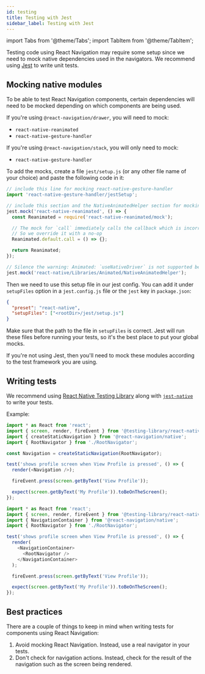 ```yaml
---
id: testing
title: Testing with Jest
sidebar_label: Testing with Jest
---
```


import Tabs from '@theme/Tabs';
import TabItem from '@theme/TabItem';

Testing code using React Navigation may require some setup since we need to mock native dependencies used in the navigators. We recommend using [Jest](https://jestjs.io) to write unit tests.

## Mocking native modules

To be able to test React Navigation components, certain dependencies will need to be mocked depending on which components are being used.

If you're using `@react-navigation/drawer`, you will need to mock:

- `react-native-reanimated`
- `react-native-gesture-handler`

If you're using `@react-navigation/stack`, you will only need to mock:

- `react-native-gesture-handler`

To add the mocks, create a file `jest/setup.js` (or any other file name of your choice) and paste the following code in it:

```js
// include this line for mocking react-native-gesture-handler
import 'react-native-gesture-handler/jestSetup';

// include this section and the NativeAnimatedHelper section for mocking react-native-reanimated
jest.mock('react-native-reanimated', () => {
  const Reanimated = require('react-native-reanimated/mock');

  // The mock for `call` immediately calls the callback which is incorrect
  // So we override it with a no-op
  Reanimated.default.call = () => {};

  return Reanimated;
});

// Silence the warning: Animated: `useNativeDriver` is not supported because the native animated module is missing
jest.mock('react-native/Libraries/Animated/NativeAnimatedHelper');
```

Then we need to use this setup file in our jest config. You can add it under `setupFiles` option in a `jest.config.js` file or the `jest` key in `package.json`:

```json
{
  "preset": "react-native",
  "setupFiles": ["<rootDir>/jest/setup.js"]
}
```

Make sure that the path to the file in `setupFiles` is correct. Jest will run these files before running your tests, so it's the best place to put your global mocks.

If you're not using Jest, then you'll need to mock these modules according to the test framework you are using.

## Writing tests

We recommend using [React Native Testing Library](https://callstack.github.io/react-native-testing-library/) along with [`jest-native`](https://github.com/testing-library/jest-native) to write your tests.

Example:

<Tabs groupId="config" queryString="config">
<TabItem value="static" label="Static" default>

```js name='Testing with jest'
import * as React from 'react';
import { screen, render, fireEvent } from '@testing-library/react-native';
import { createStaticNavigation } from '@react-navigation/native';
import { RootNavigator } from './RootNavigator';

const Navigation = createStaticNavigation(RootNavigator);

test('shows profile screen when View Profile is pressed', () => {
  render(<Navigation />);

  fireEvent.press(screen.getByText('View Profile'));

  expect(screen.getByText('My Profile')).toBeOnTheScreen();
});
```

</TabItem>
<TabItem value="dynamic" label="Dynamic">

```js name='Testing with jest'
import * as React from 'react';
import { screen, render, fireEvent } from '@testing-library/react-native';
import { NavigationContainer } from '@react-navigation/native';
import { RootNavigator } from './RootNavigator';

test('shows profile screen when View Profile is pressed', () => {
  render(
    <NavigationContainer>
      <RootNavigator />
    </NavigationContainer>
  );

  fireEvent.press(screen.getByText('View Profile'));

  expect(screen.getByText('My Profile')).toBeOnTheScreen();
});
```

</TabItem>
</Tabs>

## Best practices

There are a couple of things to keep in mind when writing tests for components using React Navigation:

1. Avoid mocking React Navigation. Instead, use a real navigator in your tests.
2. Don't check for navigation actions. Instead, check for the result of the navigation such as the screen being rendered.
